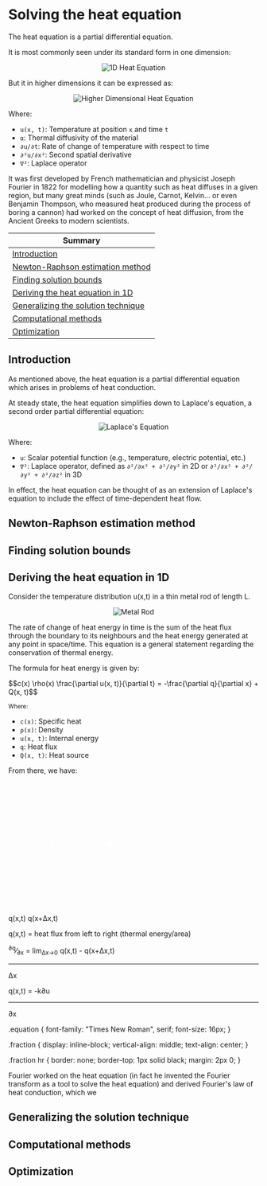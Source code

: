# Solving the heat equation

The heat equation is a partial differential equation.

It is most commonly seen under its standard form in one dimension:

<p align="center">
    <img src="https://latex.codecogs.com/svg.latex?\frac{\partial%20u}{\partial%20t}%20=%20\alpha%20\frac{\partial^2%20u}{\partial%20x^2}" alt="1D Heat Equation">
    <br>
</p>

But it in higher dimensions it can be expressed as:

<p align="center">
    <img src="https://latex.codecogs.com/svg.latex?\frac{\partial%20u}{\partial%20t}%20=%20\alpha%20\nabla^2%20u" alt="Higher Dimensional Heat Equation">
    <br>
</p>

Where:
- `u(x, t)`: Temperature at position `x` and time `t`
- `α`: Thermal diffusivity of the material
- `∂u/∂t`: Rate of change of temperature with respect to time
- `∂²u/∂x²`: Second spatial derivative
- `∇²`: Laplace operator

It was first developed by French mathematician and physicist Joseph Fourier in 1822 for modelling how a quantity such as heat diffuses in a given region, but many great minds (such as Joule, Carnot, Kelvin... or even Benjamin Thompson, who measured heat produced during the process of boring a cannon) had worked on the concept of heat diffusion, from the Ancient Greeks to modern scientists. 

| Summary   |
|-----------|
| [Introduction](#Introduction) |
| [Newton-Raphson estimation method](#Newton-Raphson-estimation-method) |
| [Finding solution bounds](#Finding-solution-bounds) |
| [Deriving the heat equation in 1D](#Deriving-the-heat-equation-in-1-D)|
| [Generalizing the solution technique](#Generalizing-the-solution-technique) |
| [Computational methods](#Computational-methods) |
| [Optimization](#Optimization) |

## Introduction

As mentioned above, the heat equation is a partial differential equation which arises in problems of heat conduction.

At steady state, the heat equation simplifies down to Laplace's equation, a second order partial differential equation:

<p align="center">
    <img src="https://latex.codecogs.com/svg.latex?\nabla^2u%20=%200" alt="Laplace's Equation">
</p>

Where:
- `u`: Scalar potential function (e.g., temperature, electric potential, etc.)
- `∇²`: Laplace operator, defined as `∂²/∂x² + ∂²/∂y²` in 2D or `∂²/∂x² + ∂²/∂y² + ∂²/∂z²` in 3D

In effect, the heat equation can be thought of as an extension of Laplace's equation to include the effect of time-dependent heat flow. 

## Newton-Raphson estimation method

## Finding solution bounds

## Deriving the heat equation in 1D

Consider the temperature distribution u(x,t) in a thin metal rod of length L. 

<p align="center">
    <img src="https://github.com/user-attachments/assets/1f24faf7-305e-40d1-85f6-eb92d40e4cb2" alt="Metal Rod">
    <br>
</p>

The rate of change of heat energy in time is the sum of the heat flux through the boundary to its neighbours and the heat energy generated at any point in space/time. 
This equation is a general statement regarding the conservation of thermal energy. 

<!DOCTYPE html>
<html lang="en">
<body>
    <p>The formula for heat energy is given by:</p>
    <p>
        $$c(x) \rho(x) \frac{\partial u(x, t)}{\partial t} = -\frac{\partial q}{\partial x} + Q(x, t)$$
    </p>
    <p>
        <small>Where:</small>
        <ul>
            <li><code>c(x)</code>: Specific heat</li>
            <li><code>ρ(x)</code>: Density</li>
            <li><code>u(x, t)</code>: Internal energy</li>
            <li><code>q</code>: Heat flux</li>
            <li><code>Q(x, t)</code>: Heat source</li>
        </ul>
    </p>
</body>
</html>

From there, we have:

<svg viewBox="0 0 400 200" xmlns="http://www.w3.org/2000/svg">
  <!-- Left cylinder -->
  <circle cx="100" cy="100" r="30" stroke="white" fill="none" stroke-width="2"/>
  <!-- Right cylinder -->
  <circle cx="200" cy="100" r="30" stroke="white" fill="none" stroke-width="2" stroke-dasharray="5,5"/>
  
  <!-- Arrow -->
  <path d="M130 100 L170 100" stroke="white" fill="none" stroke-width="2"/>
  <path d="M170 100 L160 95 L160 105 Z" fill="white"/>
  
  <!-- Text labels -->
  <text x="70" y="100" fill="white" font-family="Arial" font-size="14">q(x,t)</text>
  <text x="210" y="100" fill="white" font-family="Arial" font-size="14">q(x+Δx,t)</text>
</svg>

<div class="equation">
  <p>q(x,t) = heat flux from left to right (thermal energy/area)</p>
  
  <p>
    <sup>∂q</sup>⁄<sub>∂x</sub> = lim<sub>Δx→0</sub>
    <span class="fraction">
      q(x,t) - q(x+Δx,t)
      <hr>
      Δx
    </span>
  </p>

  <p>q(x,t) = -k<span class="fraction">∂u<hr>∂x</span></p>
</div>

.equation {
  font-family: "Times New Roman", serif;
  font-size: 16px;
}

.fraction {
  display: inline-block;
  vertical-align: middle;
  text-align: center;
}

.fraction hr {
  border: none;
  border-top: 1px solid black;
  margin: 2px 0;
}

Fourier worked on the heat equation (in fact he invented the Fourier transform as a tool to solve the heat equation) and derived Fourier's law of heat conduction, which we 

## Generalizing the solution technique

## Computational methods

## Optimization


